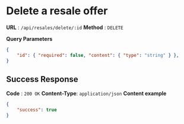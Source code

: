 # Delete a resale offer

**URL** : `/api/resales/delete/:id`
**Method** : `DELETE`

**Query Parameters**
```json
{
    "id": { "required": false, "content": { "type": "string" } },
}
```

## Success Response
**Code** : `200 OK`
**Content-Type**: `application/json`
**Content example**
```json
{
    "success": true
}
```